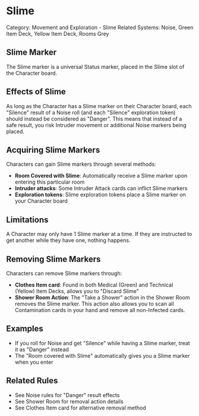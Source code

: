 # Slime

Category: Movement and Exploration - Slime
Related Systems: Noise, Green Item Deck, Yellow Item Deck, Rooms Grey

## Slime Marker

The Slime marker is a universal Status marker, placed in the Slime slot of the Character board.

## Effects of Slime

As long as the Character has a Slime marker on their Character board, each "Silence" result of a Noise roll (and each "Silence" exploration token) should instead be considered as "Danger". This means that instead of a safe result, you risk Intruder movement or additional Noise markers being placed.

## Acquiring Slime Markers

Characters can gain Slime markers through several methods:

- **Room Covered with Slime**: Automatically receive a Slime marker upon entering this particular room
- **Intruder attacks**: Some Intruder Attack cards can inflict Slime markers
- **Exploration tokens**: Slime exploration tokens place a Slime marker on your Character board

## Limitations

A Character may only have 1 Slime marker at a time. If they are instructed to get another while they have one, nothing happens.

## Removing Slime Markers

Characters can remove Slime markers through:

- **Clothes Item card**: Found in both Medical (Green) and Technical (Yellow) Item Decks, allows you to "Discard Slime"
- **Shower Room Action**: The "Take a Shower" action in the Shower Room removes the Slime marker. This action also allows you to scan all Contamination cards in your hand and remove all non-Infected cards.

## Examples

- If you roll for Noise and get "Silence" while having a Slime marker, treat it as "Danger" instead
- The "Room covered with Slime" automatically gives you a Slime marker when you enter

## Related Rules

- See Noise rules for "Danger" result effects
- See Shower Room for removal action details
- See Clothes Item card for alternative removal method
